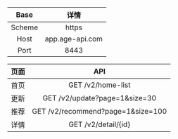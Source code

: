 |  Base  |      详情       |
| :----: | :-------------: |
| Scheme |      https      |
|  Host  | app.age-api.com |
|  Port  |      8443       |

| 页面 |                API                |
| :--: | :-------------------------------: |
| 首页 |         GET /v2/home-list         |
| 更新 |   GET /v2/update?page=1&size=30   |
| 推荐 | GET /v2/recommend?page=1&size=100 |
| 详情 |        GET /v2/detail/{id}        |
